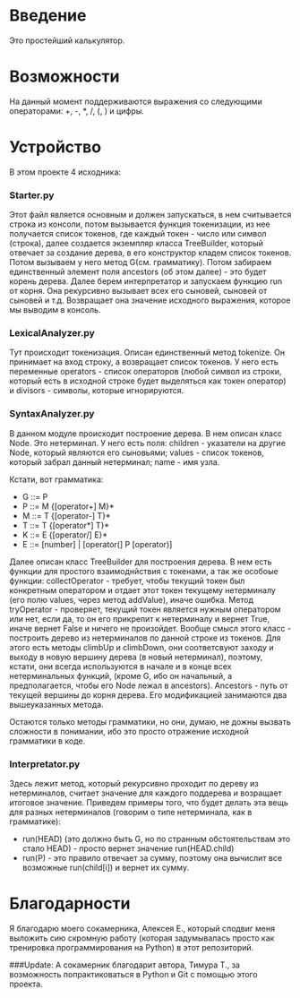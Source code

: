 # Введение
Это простейший калькулятор.

# Возможности
На данный момент поддерживаются выражения со следующими операторами: +, -, *, /, (, ) и цифры.

# Устройство
В этом проекте 4 исходника:
### Starter.py
Этот файл является основным и должен запускаться, в нем считывается строка из консоли, потом вызывается функция токенизации, из нее получается список токенов, где каждый токен - число или символ (строка), далее создается экземпляр класса TreeBuilder, который отвечает за создание дерева, в его конструктор кладем список токенов. Потом вызываем у него метод G(см. грамматику). Потом забираем единственный элемент поля ancestors (об этом далее) - это будет корень дерева. Далее берем интерпретатор и запускаем функцию run от корня. Она рекурсивно вызывает всех его сыновей, сыновей от сыновей и т.д. Возвращает она значение исходного выражения, которое мы выводим в консоль.

### LexicalAnalyzer.py
Тут происходит токенизация. Описан единственный метод tokenize.
Он принимает на вход строку, а возвращает список токенов.
У него есть переменные operators - список операторов (любой символ из строки, который есть в исходной строке будет выделяться как токен оператор) и divisors - символы, которые игнорируются.

### SyntaxAnalyzer.py
В данном модуле происходит построение дерева.
В нем описан  класс Node. Это нетерминал. У него есть поля: children - указатели на другие Node, который являются его сыновьями; values - список токенов, который забрал данный нетерминал; name - имя узла.

Кстати, вот грамматика:  
- G ::= P  
- P ::= M {[operator+] M}*  
- M ::= T {[operator-] T}*  
- T ::= T {[operator*] T}*  
- K ::= E {[operator/] E}*  
- E ::= [number] | [operator(] P [operator)]  

Далее описан класс TreeBuilder для построения дерева. В нем есть функции для простого взаимоднйствия с токенами,  а так же особоые функции:  collectOperator - требует, чтобы текущий токен был конкретным оператором и отдает этот токен текущему нетерминалу (его полю values, через метод addValue), иначе ошибка. Метод tryOperator - проверяет,  текущий токен является нужным оператором или нет, если да,  то он его прикрепит к нетерминалу и вернет True, иначе вернет False и ничего не произойдет.
Вообще смысл этого класс - построить дерево из нетерминалов по данной строке из токенов. Для этого есть методы climbUp и climbDown, они соответсвуют заходу и выходу в новую вершину дерева (в новый нетерминал), поэтому, кстати, они всегда используются в начале и в конце всех нетерминальных функций, (кроме G, ибо он начальный, а предполагается, чтобы его Node лежал в ancestors). Ancestors - путь от текущей вершины до корня дерева. Его модификацией занимаются два вышеуказанных метода.
     
Остаются только методы грамматики, но они, думаю, не дожны вызвать сложности в понимании, ибо это просто отражение исходной грамматики в коде. 

### Interpretator.py
Здесь лежит метод, который рекурсивно проходит по дереву из нетерминалов, считает значение для каждого поддерева и возращает итоговое значение.
Приведем примеры того, что будет делать эта вещь для разных нетерминалов (говорим о типе нетерминала, как в грамматике):
- run(HEAD) (это должно быть G, но по странным обстоятельствам это стало  HEAD) - просто вернет значение run(HEAD.child)
- run(P) - это правило отвечает за сумму, поэтому она вычислит все возможные run(child[i]) и вернет их сумму.


# Благодарности
Я благодарю моего сокамерника, Алексея Е., который сподвиг меня выложить сию скромную работу (которая задумывалась просто как тренировка программирования на Python) в этот репозиторий.

###Update:
А сокамерник благодарит автора, Тимура Т., за возможность попрактиковаться в Python и Git с помощью этого проекта.
